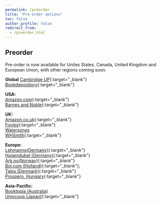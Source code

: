 ```yaml
---
permalink: /preorder
title: "Pre-order options"
toc: false
author_profile: false
redirect_from:
  - /preorder.html
---
```


## Preorder

Pre-order is now available for Unites States, Canada, United Kingdom and European Union, with other regions coming soon.  

**Global**
[Cambridge UP](https://www.cambridge.org/hu/academic/subjects/economics/econometrics-statistics-and-mathematical-economics/data-analysis-business-economics-and-policy?format=PB){:target="_blank"}  
[Bookdepository](https://www.bookdepository.com/Data-Analysis-for-Business-Economics-Policy-Gabor-Bekes/9781108716208){:target="_blank"}  

 **USA:**  
 [Amazon.com](https://www.amazon.com/Data-Analysis-Business-Economics-Policy-dp-1108716202/dp/1108716202/ref=mt_other?_encoding=UTF8&me=&qid=1592915211){:target="_blank"}  
 [Barnes and Noble](https://www.barnesandnoble.com/w/data-analysis-for-business-economics-and-policy-g-bor-b-k-s/1137387367?ean=9781108716208){:target="_blank"}  

**UK:**  
 [Amazon.co.uk](https://www.amazon.co.uk/Data-Analysis-Business-Economics-Policy/dp/1108716202){:target="_blank"}  
 [Foyles](https://www.foyles.co.uk/witem/business/data-analysis-for-business,gabor-bekes-gabor-kezdi-9781108716208){:target="_blank"}   
 [Watersones](https://www.waterstones.com/book/data-analysis-for-business-economics-and-policy/gabor-bekes/gabor-kezdi/9781108716208)  
 [WHSmith](https://www.whsmith.co.uk/products/data-analysis-for-business-economics-and-policy/gabor-bekes/gabor-kezdi/paperback/9781108716208.html){:target="_blank"}   


**Europe:**  
 [Lehmanns(Germany)](https://www.lehmanns.de/shop/wirtschaft/52811591-9781108716208-data-analysis-for-business-economics-and-policy){:target="_blank"}  
 [Hugendubel (Germany)](https://www.hugendubel.de/de/taschenbuch/gabor_bekes_gabor_university_of_michigan_ann_arbor_kezdi-data_analysis_for_business_economics_and_policy-39490275-produkt-details.html){:target="_blank"}   
 [Ark.no(Norway)](https://www.ark.no/boker/Gabor-Bekes-Data-Analysis-for-Business-Economics-a-9781108483018){:target="_blank"}  
 [Bol.com (Holland)](https://www.bol.com/nl/f/-/9300000005301765/){:target="_blank"};   
 [Tales (Denmark)](https://tales.dk/data-analysis-for-business-economics-and-policy_gabor-bekes_9781108716208){:target="_blank"}   
[Prospero, Hungary](https://www.prospero.hu/hu/konyv_seo/data-analysis-for-business-economics-and-policy-isbn-9781108716208){:target="_blank"}   

 **Asia-Pacific:**  
 [Booktopia (Australia)](https://www.booktopia.com.au/data-analysis-for-business-economics-and-policy-gabor-bekes/book/9781108716208.html)  
 [Univcoop (Japan)](https://yosho.univcoop.jp/BookShop/Book/Detail?icd=1031612061&isbn=978-1-108-71620-8){:target="_blank"}


